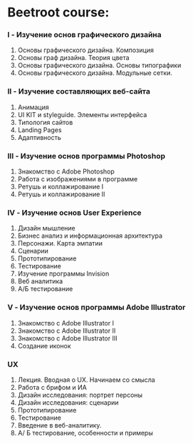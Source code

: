 # Beetroot course:
### I - Изучение основ графического дизайна
  1. Основы графического дизайна. Композиция
  2. Основы граф дизайна. Теория цвета
  3. Основы графического дизайна. Основы типографики
  4. Основы графического дизайна. Модульные сетки.
  
### II - Изучение составляющих веб-сайта
  1. Анимация
  2. UI KIT и styleguide. Элементы интерфейса
  3. Типология сайтов
  4. Landing Pages
  5. Адаптивность
  
### III - Изучение основ программы Photoshop
  1. Знакомство с Adobe Photoshop
  2. Работа с изображениями в программе
  3. Ретушь и коллажирование I
  4. Ретушь и коллажирование II
  
### IV - Изучение основ User Experience
  1. Дизайн мышление
  2. Бизнес анализ и информационная архитектура
  3. Персонажи. Карта эмпатии
  4. Сценарии
  5. Прототипирование
  6. Тестирование
  7. Изучение программы Invision
  8. Веб аналитика
  9. А/Б тестирование
  
### V - Изучение основ программы Adobe Illustrator
  1. Знакомство с Adobe Illustrator I
  2. Знакомство с Adobe Illustrator II
  3. Знакомство с Adobe Illustrator III
  4. Создание иконок


### UX
1. Лекция. Вводная о UX. Начинаем со смысла
2. Работа с брифом и ИА
3. Дизайн исследования: портрет персоны
4. Дизайн исследования: сценарии
5. Прототипирование
6. Тестирование
7. Введение в веб-аналитику.
8. А/ Б тестирование, особенности и примеры
